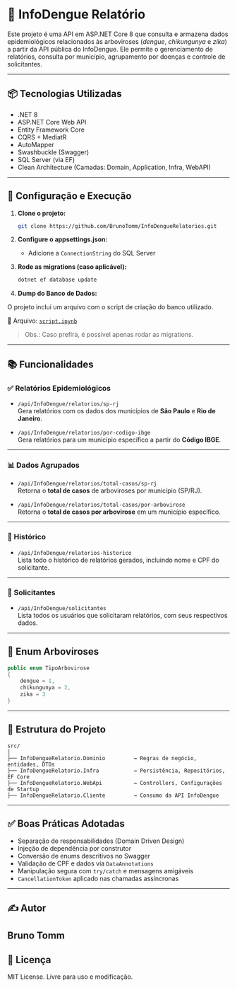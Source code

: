 # 🦟 InfoDengue Relatório

Este projeto é uma API em ASP.NET Core 8 que consulta e armazena dados epidemiológicos relacionados às arboviroses (_dengue_, _chikungunya_ e _zika_) a partir da API pública do InfoDengue. Ele permite o gerenciamento de relatórios, consulta por município, agrupamento por doenças e controle de solicitantes.

---

## 📦 Tecnologias Utilizadas

- .NET 8
- ASP.NET Core Web API
- Entity Framework Core
- CQRS + MediatR
- AutoMapper
- Swashbuckle (Swagger)
- SQL Server (via EF)
- Clean Architecture (Camadas: Domain, Application, Infra, WebAPI)

---

## 🔧 Configuração e Execução

1. **Clone o projeto:**

   ```bash
   git clone https://github.com/BrunoTomm/InfoDengueRelatorios.git
   ```

2. **Configure o appsettings.json:**

   - Adicione a `ConnectionString` do SQL Server

3. **Rode as migrations (caso aplicável):**
   ```bash
   dotnet ef database update
   ```
4. **Dump do Banco de Dados:**

O projeto inclui um arquivo com o script de criação do banco utilizado.

📄 Arquivo: [`script.ipynb`](./database/script.ipynb)

> Obs.: Caso prefira, é possível apenas rodar as migrations.

---

## 📚 Funcionalidades

### ✅ Relatórios Epidemiológicos

- `/api/InfoDengue/relatorios/sp-rj`  
  Gera relatórios com os dados dos municípios de **São Paulo** e **Rio de Janeiro**.

- `/api/InfoDengue/relatorios/por-codigo-ibge`  
  Gera relatórios para um município específico a partir do **Código IBGE**.

---

### 📊 Dados Agrupados

- `/api/InfoDengue/relatorios/total-casos/sp-rj`  
  Retorna o **total de casos** de arboviroses por município (SP/RJ).

- `/api/InfoDengue/relatorios/total-casos/por-arbovirose`  
  Retorna o **total de casos por arbovirose** em um município específico.

---

### 🧾 Histórico

- `/api/InfoDengue/relatorios-historico`  
  Lista todo o histórico de relatórios gerados, incluindo nome e CPF do solicitante.

---

### 🙋 Solicitantes

- `/api/InfoDengue/solicitantes`  
  Lista todos os usuários que solicitaram relatórios, com seus respectivos dados.

---

## 📌 Enum Arboviroses

```csharp
public enum TipoArbovirose
{
    dengue = 1,
    chikungunya = 2,
    zika = 3
}
```

---

## 📁 Estrutura do Projeto

```
src/
│
├── InfoDengueRelatorio.Dominio         → Regras de negócio, entidades, DTOs
├── InfoDengueRelatorio.Infra           → Persistência, Repositórios, EF Core
├── InfoDengueRelatorio.WebApi          → Controllers, Configurações de Startup
├── InfoDengueRelatorio.Cliente         → Consumo da API InfoDengue
```

---

## ✅ Boas Práticas Adotadas

- Separação de responsabilidades (Domain Driven Design)
- Injeção de dependência por construtor
- Conversão de enums descritivos no Swagger
- Validação de CPF e dados via `DataAnnotations`
- Manipulação segura com `try/catch` e mensagens amigáveis
- `CancellationToken` aplicado nas chamadas assíncronas

---

## ✍️ Autor

## **Bruno Tomm**

## 📄 Licença

MIT License. Livre para uso e modificação.
